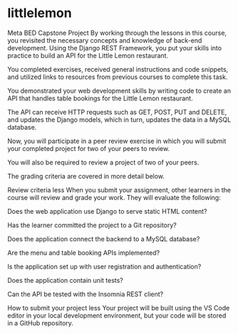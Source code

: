 # littlelemon
Meta BED Capstone Project
By working through the lessons in this course, you revisited the necessary concepts and knowledge of back-end development. Using the Django REST Framework, you put your skills into practice to build an API for the Little Lemon restaurant.

You completed exercises, received general instructions and code snippets, and utilized links to resources from previous courses to complete this task.

You demonstrated your web development skills by writing code to create an API that handles table bookings for the Little Lemon restaurant.

The API can receive HTTP requests such as GET, POST, PUT and DELETE, and updates the Django models, which in turn, updates the data in a MySQL database.

Now, you will participate in a peer review exercise in which you will submit your completed project for two of your peers to review. 

You will also be required to review a project of two of your peers.

The grading criteria are covered in more detail below.

Review criteria
less 
When you submit your assignment, other learners in the course will review and grade your work. They will evaluate the following:

Does the web application use Django to serve static HTML content?

Has the learner committed the project to a Git repository?

Does the application connect the backend to a MySQL database?

Are the menu and table booking APIs implemented?

Is the application set up with user registration and authentication?

Does the application contain unit tests?

Can the API be tested with the Insomnia REST client?

How to submit your project
less 
Your project will be built using the VS Code editor in your local development environment, but your code will be stored in a GitHub repository.
